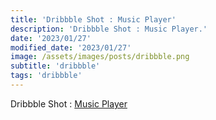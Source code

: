 ```yaml
---
title: 'Dribbble Shot : Music Player'
description: 'Dribbble Shot : Music Player.'
date: '2023/01/27'
modified_date: '2023/01/27'
image: /assets/images/posts/dribbble.png
subtitle: 'dribbble'
tags: 'dribbble'
---
```


Dribbble Shot : [Music Player](https://dribbble.com/shots/20489231-Music-Player)
